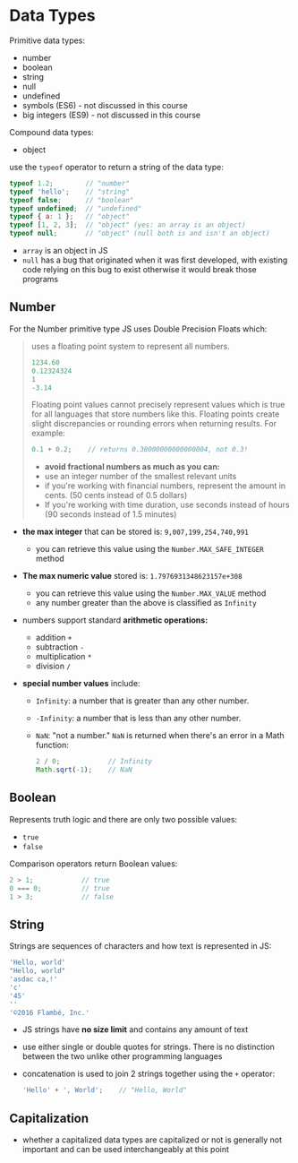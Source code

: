 # Data Types

Primitive data types:

- number
- boolean
- string
- null
- undefined
- symbols (ES6) - not discussed in this course
- big integers (ES9) - not discussed in this course

Compound data types:

- object

use the `typeof` operator to return a string of the data type:

```js
typeof 1.2;        // "number"
typeof 'hello';    // "string"
typeof false;      // "boolean"
typeof undefined;  // "undefined"
typeof { a: 1 };   // "object"
typeof [1, 2, 3];  // "object" (yes: an array is an object)
typeof null;       // "object" (null both is and isn't an object)
```

- `array` is an object in JS
- `null` has a bug that originated when it was first developed, with existing code relying on this bug to exist otherwise it would break those programs

## Number

For the Number primitive type JS uses Double Precision Floats which:

>uses a floating point system to represent all numbers. 
>
>```js
>1234.60
>0.12324324
>1
>-3.14
>```
>
>Floating point values cannot precisely represent values which is true for all languages that store numbers like this. Floating points create slight discrepancies or rounding errors when returning results. For example:
>
>```js
>0.1 + 0.2;    // returns 0.30000000000000004, not 0.3!
>```
>
>- **avoid fractional numbers as much as you can:** 
>  - use an integer number of the smallest relevant units
>  - if you're working with financial numbers, represent the amount in cents. (50 cents instead of 0.5 dollars)
>  - If you're working with time duration, use seconds instead of hours (90 seconds instead of 1.5 minutes)

- **the max integer** that can be stored is: `9,007,199,254,740,991`
  - you can retrieve this value using the `Number.MAX_SAFE_INTEGER` method

- **The max numeric value** stored is: `1.7976931348623157e+308`

  - you can retrieve this value using the `Number.MAX_VALUE` method
  - any number greater than the above is classified as `Infinity`

- numbers support standard **arithmetic operations:**

  - addition `+`
  - subtraction `-`
  - multiplication `*`
  - division `/`

- **special number values** include:

  - `Infinity`: a number that is greater than any other number.

  - `-Infinity`: a number that is less than any other number.

  - `NaN`: "not a number." `NaN` is returned when there's an error in a Math function:

    ```js
    2 / 0;            // Infinity
    Math.sqrt(-1);    // NaN
    ```

## Boolean

Represents truth logic and there are only two possible values: 

- `true` 
- `false`

Comparison operators return Boolean values:

```js
2 > 1;            // true
0 === 0;          // true
1 > 3;            // false
```

## String

Strings are sequences of characters and how text is represented in JS:  

```js
'Hello, world'
"Hello, world"
'asdac ca,!'
'c'
'45'
''
'©2016 Flambé, Inc.'
```

- JS strings have **no size limit** and contains any amount of text

- use either single or double quotes for strings. There is no distinction between the two unlike other programming languages

- concatenation is used to join 2 strings together using the `+` operator:

  ```js
  'Hello' + ', World';    // "Hello, World"
  ```

## Capitalization

- whether a capitalized data types are capitalized or not is generally not important and can be used interchangeably at this point 

